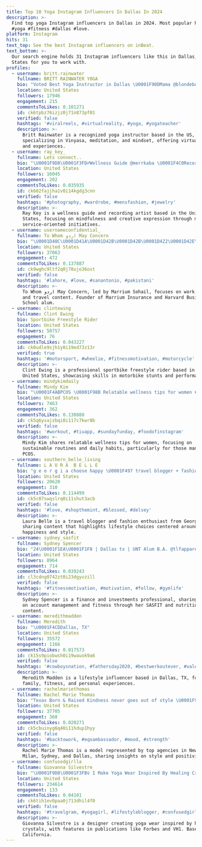 ```yaml
---
title: Top 10 Yoga Instagram Influencers In Dallas In 2024
description: >-
  Find top yoga Instagram influencers in Dallas in 2024. Most popular hashtags:
  #yoga #fitness #dallas #love.
platform: Instagram
hits: 31
text_top: See the best Instagram influencers on inBeat.
text_bottom: >-
  Our search engine holds 31 Instagram influencers like this in Dallas, United
  States for you to work with.
profiles:
  - username: britt.rainwater
    fullname: BRITT RAINWATER YOGA
    bio: "Voted Best Yoga Instructor in Dallas \U0001F90DMama @blondebuddharetreats @carbon38 @equinox VIRTUAL Studio Vinyasa Meditation Mindset OnDemand + VR Classes\U0001F447\U0001F3FC"
    location: United States
    followers: 17946
    engagement: 215
    commentsToLikes: 0.101271
    id: ck6tpbz76izjz0j71n873pf01
    verified: false
    hashtags: '#viralreels, #virtualreality, #yoga, #yogateacher'
    description: >-
      Britt Rainwater is a recognized yoga instructor based in the US,
      specializing in Vinyasa, meditation, and mindset, offering virtual classes
      and experiences.
  - username: ray_key_
    fullname: Lets connect..
    bio: "\U0001F9D8\U0001F3FD‍♂️Wellness Guide @merrkaba \U0001F4C0Recording Artist @dose.today \U0001F98AService Human @_noble_nobu"
    location: United States
    followers: 16045
    engagement: 202
    commentsToLikes: 0.035935
    id: ck602fajjha1v0i14kgdg3cnn
    verified: false
    hashtags: '#photography, #wardrobe, #mensfashion, #jewelry'
    description: >-
      Ray Key is a wellness guide and recording artist based in the United
      States, focusing on mindfulness and creative expression through music and
      service-oriented initiatives.
  - username: usernameconfidential_
    fullname: To Whom اردو May Concern
    bio: "\U0001D40C\U0001D41A\U0001D42B\U0001D42B\U0001D422\U0001D42E\U0001D426 \U0001D412\U0001D428\U0001D421\U0001D41A\U0001D422\U0001D425 SAT-HTX-DTX \U0001F1FA\U0001F1F8 Work-Family-Travel \U0001D5DB\U0001D5EE\U0001D5FF\U0001D603\U0001D5EE\U0001D5FF\U0001D5F1 \U0001D5D5\U0001D602\U0001D600\U0001D5F6\U0001D5FB\U0001D5F2\U0001D600\U0001D600 \U0001D5E6\U0001D5F0\U0001D5F5\U0001D5FC\U0001D5FC\U0001D5F9 Founder of \U0001D474\U0001D482\U0001D493\U0001D493\U0001D48A\U0001D496\U0001D48E \U0001D470\U0001D48F\U0001D494\U0001D496\U0001D493\U0001D482\U0001D48F\U0001D484\U0001D486"
    location: United States
    followers: 37063
    engagement: 472
    commentsToLikes: 0.137887
    id: ck9wghc9ltf2q0j78ujo36ost
    verified: false
    hashtags: '#lahore, #love, #sanantonio, #pakistani'
    description: >-
      To Whom اردو May Concern, led by Marrium Sohail, focuses on work, family,
      and travel content. Founder of Marrium Insurance and Harvard Business
      School alum.
  - username: clintewing
    fullname: Clint Ewing
    bio: Sportbike Freestyle Rider
    location: United States
    followers: 50757
    engagement: 76
    commentsToLikes: 0.043227
    id: ck0udle9sjh1y0i19ed73z13r
    verified: true
    hashtags: '#motorsport, #wheelie, #fitnessmotivation, #motorcycle'
    description: >-
      Clint Ewing is a professional sportbike freestyle rider based in the
      United States, showcasing skills in motorbike stunts and performance art.
  - username: mindykimdaily
    fullname: Mindy Kim
    bio: "\U0001F4ABPCOS \U0001F98B Relatable wellness tips for women ✖ Create Daily habits ✖ Sustainable routines #TIUteam #thatdailyglow"
    location: United States
    followers: 7463
    engagement: 362
    commentsToLikes: 0.130888
    id: ck5q6ysajzbqi0i117c7kwr8b
    verified: false
    hashtags: '#workout, #tiuapp, #sundayfunday, #foodofinstagram'
    description: >-
      Mindy Kim shares relatable wellness tips for women, focusing on
      sustainable routines and daily habits, particularly for those managing
      PCOS.
  - username: southern_belle_living
    fullname: L A U R A  B E L L E
    bio: "g e o r g i a choose happy \U0001F497 travel blogger + fashion"
    location: United States
    followers: 20620
    engagement: 310
    commentsToLikes: 0.114499
    id: ck5c07swqslrq0i11shut3acb
    verified: false
    hashtags: '#love, #shopthemint, #blessed, #delsey'
    description: >-
      Laura Belle is a travel blogger and fashion enthusiast from Georgia,
      sharing content that highlights lifestyle choices centered around
      happiness and style.
  - username: sydney_sasfit
    fullname: Sydney Spencer
    bio: "24\U0001F1EA\U0001F1F8 | Dallas tx | UNT Alum B.A. @tlfapparel BA15SPENCER @getrawnutrition SASFIT @titan SAS Finance | Investments | Account management"
    location: United States
    followers: 8964
    engagement: 714
    commentsToLikes: 0.039243
    id: cl3cdng0742zt0i23dgyvzill
    verified: false
    hashtags: '#fitnessmotivation, #motivation, #follow, #gymlife'
    description: >-
      Sydney Spencer is a finance and investments professional, sharing insights
      on account management and fitness through her SASFIT and nutrition-focused
      content.
  - username: meredithmadden
    fullname: Meredith
    bio: "\U0001F4CDDallas, TX"
    location: United States
    followers: 35572
    engagement: 1166
    commentsToLikes: 0.017573
    id: ck15s9piobwsh0i19wauok9a6
    verified: false
    hashtags: '#cowboysnation, #fathersday2020, #bestwerkoutever, #valentines'
    description: >-
      Meredith Madden is a lifestyle influencer based in Dallas, TX, focusing on
      family, fitness, and personal experiences.
  - username: rachelmariethomas
    fullname: Rachel Marie Thomas
    bio: "Texas Born & Raised Kindness never goes out of style \U0001F90D Wilhelmina NY • Elite Milan • Chic Sydney • Kim Dawson Dallas"
    location: United States
    followers: 37705
    engagement: 368
    commentsToLikes: 0.020271
    id: ck5cbuinyg6q40i11hdup1hyy
    verified: false
    hashtags: '#backtowork, #eqxambassador, #mood, #strength'
    description: >-
      Rachel Marie Thomas is a model represented by top agencies in New York,
      Milan, Sydney, and Dallas, sharing insights on style and positivity.
  - username: confusedgirlla
    fullname: Giovanna Silvestre
    bio: "\U0001F9D8\U0001F3FB‍♀️ I Make Yoga Wear Inspired By Healing Crystals `Confused Girl In The City’ ft. Forbes, VH1, ThriveGlobal, LAYoga, Yoga Mag \U0001F4CDCalifornia"
    location: United States
    followers: 234614
    engagement: 133
    commentsToLikes: 0.04101
    id: ck6tih1ev0paa0j713dhil4f0
    verified: false
    hashtags: '#travelgram, #yogagirl, #lifestyleblogger, #confusedgirl'
    description: >-
      Giovanna Silvestre is a designer creating yoga wear inspired by healing
      crystals, with features in publications like Forbes and VH1. Based in
      California.
---
```


